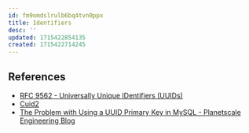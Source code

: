 ```yaml
---
id: fm9omdslrulb6bq4tvn0ppx
title: Identifiers
desc: ''
updated: 1715422854135
created: 1715422714245
---
```



## References

- [RFC 9562 - Universally Unique IDentifiers (UUIDs)](https://www.rfc-editor.org/rfc/rfc9562)
- [Cuid2](https://github.com/paralleldrive/cuid2)
- [The Problem with Using a UUID Primary Key in MySQL - Planetscale Engineering Blog](https://planetscale.com/blog/the-problem-with-using-a-uuid-primary-key-in-mysql)